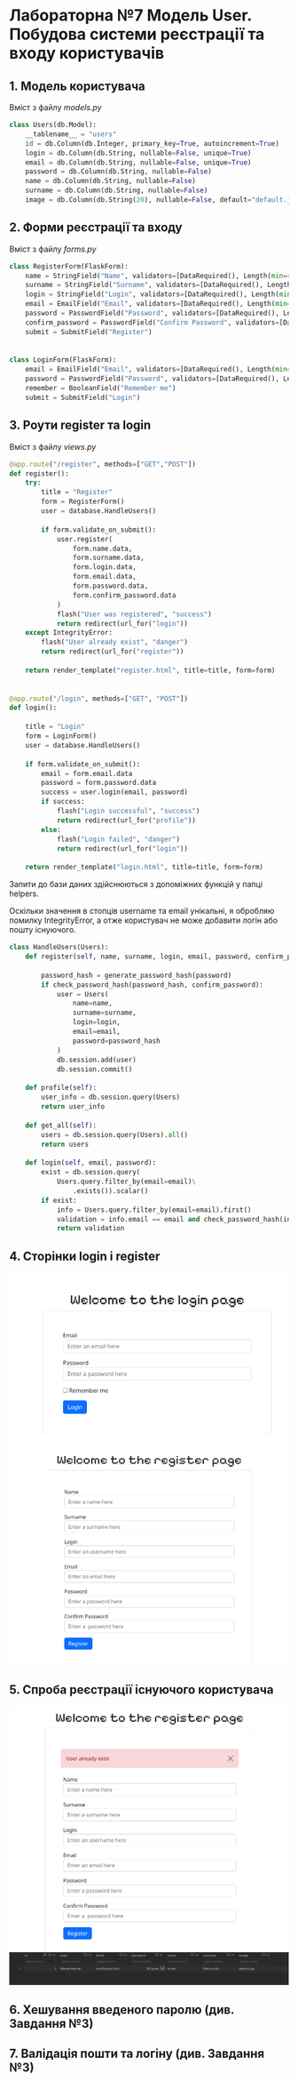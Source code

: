 # Лабораторна №7 Модель User. Побудова системи реєстрації та входу користувачів

## 1. Модель користувача

Вміст з файлу *models.py*
```python
class Users(db.Model):
    __tablename__ = "users"
    id = db.Column(db.Integer, primary_key=True, autoincrement=True)
    login = db.Column(db.String, nullable=False, unique=True)
    email = db.Column(db.String, nullable=False, unique=True)
    password = db.Column(db.String, nullable=False)
    name = db.Column(db.String, nullable=False)
    surname = db.Column(db.String, nullable=False)
    image = db.Column(db.String(20), nullable=False, default="default.jpg")
```

## 2. Форми реєстрації та входу

Вміст з файлу *forms.py*
```python
class RegisterForm(FlaskForm):
    name = StringField("Name", validators=[DataRequired(), Length(min=4, max=20)], render_kw={"placeholder": "Enter a name here"})
    surname = StringField("Surname", validators=[DataRequired(), Length(min=4, max=20)], render_kw={"placeholder": "Enter a surname here"})
    login = StringField("Login", validators=[DataRequired(), Length(min=6, max=20)], render_kw={"placeholder": "Enter an username here"})
    email = EmailField("Email", validators=[DataRequired(), Length(min=4, max=20)], render_kw={"placeholder": "Enter an email here"})
    password = PasswordField("Password", validators=[DataRequired(), Length(min=8, max=20)], render_kw={"placeholder": "Enter a password here"})
    confirm_password = PasswordField("Confirm Password", validators=[DataRequired(), Length(min=8, max=20)], render_kw={"placeholder": "Enter a  password here"})
    submit = SubmitField("Register")


class LoginForm(FlaskForm):
    email = EmailField("Email", validators=[DataRequired(), Length(min=5, max=255)], render_kw={"placeholder": "Enter an email here"})
    password = PasswordField("Password", validators=[DataRequired(), Length(min=8, max=20)], render_kw={"placeholder": "Enter a password here"})
    remember = BooleanField("Remember me")
    submit = SubmitField("Login")

```

## 3. Роути register та login

Вміст з файлу *views.py*
```python
@app.route("/register", methods=["GET","POST"])
def register():
    try:
        title = "Register"
        form = RegisterForm()
        user = database.HandleUsers()
        
        if form.validate_on_submit():
            user.register(
                form.name.data,
                form.surname.data, 
                form.login.data, 
                form.email.data, 
                form.password.data,
                form.confirm_password.data
            )
            flash("User was registered", "success")
            return redirect(url_for("login"))
    except IntegrityError:
        flash("User already exist", "danger")
        return redirect(url_for("register"))
    
    return render_template("register.html", title=title, form=form)


@app.route("/login", methods=["GET", "POST"])
def login():
    
    title = "Login"
    form = LoginForm()
    user = database.HandleUsers()

    if form.validate_on_submit():
        email = form.email.data
        password = form.password.data
        success = user.login(email, password)
        if success:
            flash("Login successful", "success")
            return redirect(url_for("profile"))
        else:
            flash("Login failed", "danger")
            return redirect(url_for("login"))
        
    return render_template("login.html", title=title, form=form)
```

Запити до бази даних здійснюються з допоміжних функцій у папці helpers.

Оскільки значення в стопців username та email унікальні, я обробляю помилку IntegrityError, а отже користувач не може добавити логін або пошту існуючого.

```python
class HandleUsers(Users):
    def register(self, name, surname, login, email, password, confirm_password):
        
        password_hash = generate_password_hash(password)
        if check_password_hash(password_hash, confirm_password):
            user = Users(
                name=name,
                surname=surname,
                login=login,
                email=email,
                password=password_hash
            )
            db.session.add(user)
            db.session.commit()
    
    def profile(self):
        user_info = db.session.query(Users)
        return user_info

    def get_all(self):
        users = db.session.query(Users).all()
        return users

    def login(self, email, password):
        exist = db.session.query(
            Users.query.filter_by(email=email)\
                .exists()).scalar()
        if exist:
            info = Users.query.filter_by(email=email).first()
            validation = info.email == email and check_password_hash(info.password, password)
            return validation
```

## 4. Сторінки login і register

![image](screenshots/lab7/lab7_1.png)
![image](screenshots/lab7/lab7_2.png)

## 5. Спроба реєстрації існуючого користувача

![image](/screenshots/lab7/lab7_3.png)
![image](/screenshots/lab7/lab7_4.png)

## 6. Хешування введеного паролю (див. Завдання №3)

## 7. Валідація пошти та логіну (див. Завдання №3)